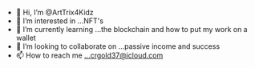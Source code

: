 - 👋 Hi, I’m @ArtTrix4Kidz
- 👀 I’m interested in ...NFT's
- 🌱 I’m currently learning ...the blockchain and how to put my work on a wallet
- 💞️ I’m looking to collaborate on ...passive income and success
- 📫 How to reach me ...crgold37@icloud.com

<!---
ArtTrix4Kidz/ArtTrix4Kidz is a ✨ special ✨ repository because its `README.md` (this file) appears on your GitHub profile.
You can click the Preview link to take a look at your changes.
--->

